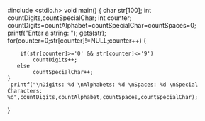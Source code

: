 #include <stdio.h>
void main()
{
    char    str[100];
    int countDigits,countSpecialChar;
    int counter;
    countDigits=countAlphabet=countSpecialChar=countSpaces=0;
    printf("Enter a string: ");
    gets(str);
     for(counter=0;str[counter]!=NULL;counter++)
    {
 
        if(str[counter]>='0' && str[counter]<='9')
            countDigits++;
       else
            countSpecialChar++;
    }
     printf("\nDigits: %d \nAlphabets: %d \nSpaces: %d \nSpecial Characters: %d",countDigits,countAlphabet,countSpaces,countSpecialChar);
  }
